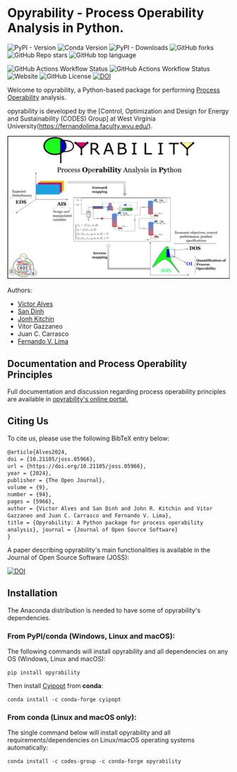 # Opyrability - Process Operability Analysis in Python.

![PyPI - Version](https://img.shields.io/pypi/v/opyrability) 
![Conda Version](https://img.shields.io/conda/v/codes-group/opyrability)
![PyPI - Downloads](https://img.shields.io/pypi/dm/opyrability)
![GitHub forks](https://img.shields.io/github/forks/codes-group/opyrability)
![GitHub Repo stars](https://img.shields.io/github/stars/codes-group/opyrability)
![GitHub top language](https://img.shields.io/github/languages/top/codes-group/opyrability)

![GitHub Actions Workflow Status](https://img.shields.io/github/actions/workflow/status/codes-group/opyrability/.github%2Fworkflows%2Fpython-publish.yml)
![GitHub Actions Workflow Status](https://img.shields.io/github/actions/workflow/status/codes-group/opyrability/.github%2Fworkflows%2Fpublish_conda.yml)
![Website](https://img.shields.io/website?url=https%3A%2F%2Fcodes-group.github.io%2Fopyrability%2F)
![GitHub License](https://img.shields.io/github/license/codes-group/opyrability)
[![DOI](https://joss.theoj.org/papers/10.21105/joss.05966/status.svg)](https://doi.org/10.21105/joss.05966)


Welcome to opyrability, a Python-based package for performing [Process Operability](https://www.sciencedirect.com/science/article/pii/S1474667017338028) analysis.

opyrability is developed by the [Control, Optimization and Design for Energy and Sustainability (CODES) Group] at West Virginia University(https://fernandolima.faculty.wvu.edu/).

![](/docs/opyrability_overview.png)

Authors:
- [Victor Alves](https://github.com/victoraalves)
- [San Dinh](https://github.com/sanqdinh)
- [Jonh Kitchin](https://github.com/jkitchin)
- Vitor Gazzaneo
- Juan C. Carrasco
- [Fernando V. Lima](https://github.com/fvlima-codes)

## Documentation and Process Operability Principles

Full documentation and discussion regarding process operability principles are available in [opyrability's online portal.](https://codes-group.github.io/opyrability/)

## Citing Us

To cite us, please use the following BibTeX entry below:

```
@article{Alves2024, 
doi = {10.21105/joss.05966}, 
url = {https://doi.org/10.21105/joss.05966}, 
year = {2024}, 
publisher = {The Open Journal}, 
volume = {9}, 
number = {94}, 
pages = {5966}, 
author = {Victor Alves and San Dinh and John R. Kitchin and Vitor Gazzaneo and Juan C. Carrasco and Fernando V. Lima}, 
title = {Opyrability: A Python package for process operability analysis}, journal = {Journal of Open Source Software} 
}
```

A paper describing opyrability's main functionalities is available in the Journal of Open Source Software (JOSS):

[![DOI](https://joss.theoj.org/papers/10.21105/joss.05966/status.svg)](https://doi.org/10.21105/joss.05966)



## Installation

The Anaconda distribution is needed to have some of opyrability's dependencies.

### From PyPI/conda (Windows, Linux and macOS):

The following commands will install opyrability and all dependencies on any OS (Windows, Linux and macOS):

```console
pip install opyrability
```

Then install [Cyipopt](https://github.com/mechmotum/cyipopt) from **conda**:

```console
conda install -c conda-forge cyipopt
```

### From conda (Linux and macOS only):

The single command below will install opyrability and all requirements/dependencies on Linux/macOS  operating systems automatically:

```console
conda install -c codes-group -c conda-forge opyrability
```


